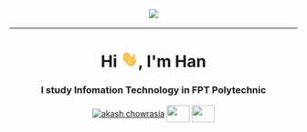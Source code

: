 <p align="center">
  <img src="https://github.com/thompsonemerson/thompsonemerson/raw/master/cover-thompson.png" height="200"/>
</p>
<hr>
<h1 align="center">Hi <img src="https://raw.githubusercontent.com/ABSphreak/ABSphreak/master/gifs/Hi.gif" width="30px">, I'm Han </h1>
<h3 align="center">I study Infomation Technology in FPT Polytechnic</h3>
<p align="center">
<a href="https://www.facebook.com/HanHa.Dubai/" target="blank"><img align="center" src="https://cdn.jsdelivr.net/npm/simple-icons@3.0.1/icons/facebook.svg" alt="akash chowrasia" height="30" width="40" /></a>
 <a href = "mailto: hangochan2003@gmail.com"><img align="center" src="https://simpleicons.org/icons/gmail.svg" height="30" width="40" /></a>
  <a href = "https://www.tiktok.com/@hanapz"><img align="center" src="https://simpleicons.org/icons/tiktok.svg" height="30" width="40" /></a>
</p>
